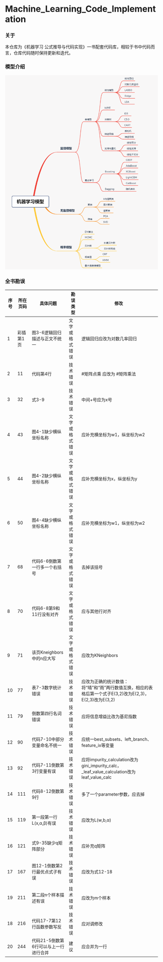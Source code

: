 # Machine_Learning_Code_Implementation

### 关于
本仓库为《机器学习 公式推导与代码实现》一书配套代码库，相较于书中代码而言，仓库代码随时保持更新和迭代。

### 模型介绍
![机器学习模型框架](./ml_xmind.png)

### 全书勘误
|  序号   | 所在页码  | 具体问题 | 勘误类型 | 修改 |
|  ----  | ----  | ----  | ----  | ----  |
| 1  | 彩插第1页 | 图3-6逻辑回归描述与正文不统一 | 文字或格式错误 | 逻辑回归应改为对数几率回归 |
| 2  | 11 | 代码第4行 | 技术错误 | #矩阵点乘 应改为 #矩阵乘法 |
| 3  | 32 | 式3-9 | 技术错误 | 中间+号应为x号 |
| 4  | 43 | 图4-1缺少横纵坐标名称 | 文字或格式错误 | 应补充横坐标为w1，纵坐标为w2 |
| 5  | 44 | 图4-2缺少横纵坐标名称 | 文字或格式错误 | 应补充横坐标为x，纵坐标为y |
| 6  | 50 | 图4-4缺少横纵坐标名称 | 文字或格式错误 | 应补充横坐标为w1，纵坐标为w2 |
| 7  | 68 | 代码6-6倒数第一行多一个右括号 | 文字或格式错误 | 去掉该括号 |
| 8 | 70 | 代码6-8第9和11行没有对齐 | 文字或格式错误  | 应与其他行对齐 |
| 9 | 71 | 该页Kneighbors中的n应大写 | 文字或格式错误 | 应改为KNeighbors |
| 10 | 77 | 表7-3数字统计错误 | 技术错误 | 应改为正确的统计数值：将“晴”和“雨”两行数值互换，相应的表格后第一个式子E(3,2)改为E(2,3)，E(2,3)改为E(3,2) |
| 11 | 79 | 倒数第四行名词错误 | 技术错误 | 应将信息增益比改为基尼指数 |
| 12  | 90 | 代码7-10中部分变量命名不统一 | 技术错误 | 应统一best_subsets、left_branch、feature_ix等变量 |
| 13  | 92 | 代码7-11倒数第3行变量有误 | 技术错误 | 应将impurity_calculation改为gini_impurity_calc，_leaf_value_calculation改为leaf_value_calc |
| 14  | 111 | 代码8-12倒数第9行  | 技术错误  | 多了一个parameter参数，应去掉  |
| 15  | 119 | 第一段第一行L(x,α,β)有误 | 技术错误  | 应改为L(w,b,α) |
| 16 | 121 | 式9-35缺少q矩阵部分  | 技术错误  | 应补充q矩阵 |
| 17  | 167 | 图12-1倒数第2行最优点式子有误 | 技术错误 | 应改为式12-18 |
| 19  | 211 | 第二段n个样本描述有误  | 技术错误 | 应改为m个样本|
| 18  | 216 | 代码17-7第12行函数参数写反 | 技术错误  | 应对调修改 |
| 20  | 244 | 代码21-5倒数第6行可以与上一行进行合并 | 建议 | 应合并为一行 |
